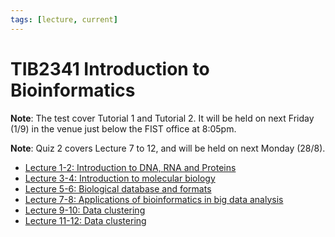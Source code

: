 ```yaml
---
tags: [lecture, current]
---
```


# TIB2341 Introduction to Bioinformatics

**Note**: The test cover Tutorial 1 and Tutorial 2. It will be held on next
Friday (1/9) in the venue just below the FIST office at 8:05pm.

**Note**: Quiz 2 covers Lecture 7 to 12, and will be held on next Monday (28/8).

- [Lecture 1-2: Introduction to DNA, RNA and Proteins](202308082144.md)
- [Lecture 3-4: Introduction to molecular biology](202308152129.md)
- [Lecture 5-6: Biological database and formats](202308152045.md)
- [Lecture 7-8: Applications of bioinformatics in big data analysis](202308171941.md)
- [Lecture 9-10: Data clustering](202308211954.md)
- [Lecture 11-12: Data clustering](202308221540.md)
